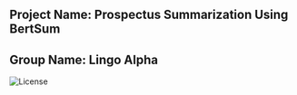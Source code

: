 ## Project Name: Prospectus Summarization Using BertSum
## Group Name: Lingo Alpha

![License](https://img.shields.io/badge/license-apache2_2-blue.svg)
